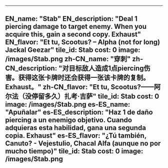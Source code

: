 ---

EN_name: "Stab"
EN_description: "Deal 1 piercing damage to target enemy.  When you acquire this, gain a second copy. Exhaust"
EN_flavor: "Et tu, Scootus? – Alpha (not for long) Jackal Geezar"
tile_id: Stab
cost: 0
image: /images/Stab.png
zh-CN_name: "穿刺"
zh-CN_description: "对目标敌人造成1点piercing伤害。获得这张卡牌时还会获得一张该卡牌的复制。Exhaust。"
zh-CN_flavor: "Et tu, Scootus?——阿尔法（没停留多久）扎考·吉萨"
tile_id: Stab
cost: 0
image: /images/Stab.png
es-ES_name: "Apuñalar"
es-ES_description: "Haz 1 de daño piercing a un enemigo objetivo.  Cuando adquieras esta habilidad, gana una segunda copia. Exhaust"
es-ES_flavor: "¿Tú también, Canuto? - Vejestulio, Chacal Alfa (aunque no por mucho tiempo)"
tile_id: Stab
cost: 0
image: /images/Stab.png
---
